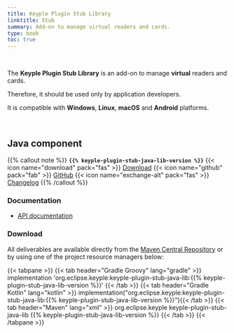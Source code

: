 ```yaml
---
title: Keyple Plugin Stub Library
linktitle: Stub
summary: Add-on to manage virtual readers and cards.
type: book
toc: true
---
```


<br>

The **Keyple Plugin Stub Library** is an add-on to manage **virtual** readers and cards.

Therefore, it should be used only by application developers.

It is compatible with **Windows**, **Linux**, **macOS** and **Android** platforms.

<br>

## Java component

{{% callout note %}}
**`{{% keyple-plugin-stub-java-lib-version %}}`**
<span class="component-metadata">{{< icon name="download" pack="fas" >}} [Download](#download)</span>
<span class="component-metadata">{{< icon name="github" pack="fab" >}} [GitHub](https://github.com/eclipse-keyple/keyple-plugin-stub-java-lib/)</span>
<span class="component-metadata">{{< icon name="exchange-alt" pack="fas" >}} [Changelog](https://github.com/eclipse-keyple/keyple-plugin-stub-java-lib/blob/main/CHANGELOG.md)</span>
{{% /callout %}}

### Documentation

* [API documentation](https://eclipse-keyple.github.io/keyple-plugin-stub-java-lib)

### Download

All deliverables are available directly from the [Maven Central Repository](https://central.sonatype.dev/search?q=keyple-plugin-stub-java-lib) or by using one of the project resource managers below:

{{< tabpane >}}
{{< tab header="Gradle Groovy" lang="gradle" >}}
implementation 'org.eclipse.keyple:keyple-plugin-stub-java-lib:{{% keyple-plugin-stub-java-lib-version %}}'
{{< /tab >}}
{{< tab header="Gradle Kotlin" lang="kotlin" >}}
implementation("org.eclipse.keyple:keyple-plugin-stub-java-lib:{{% keyple-plugin-stub-java-lib-version %}}"){{< /tab >}}
{{< tab header="Maven" lang="xml" >}}
<dependency>
  <groupId>org.eclipse.keyple</groupId>
  <artifactId>keyple-plugin-stub-java-lib</artifactId>
  <version>{{% keyple-plugin-stub-java-lib-version %}}</version>
</dependency>
{{< /tab >}}
{{< /tabpane >}}